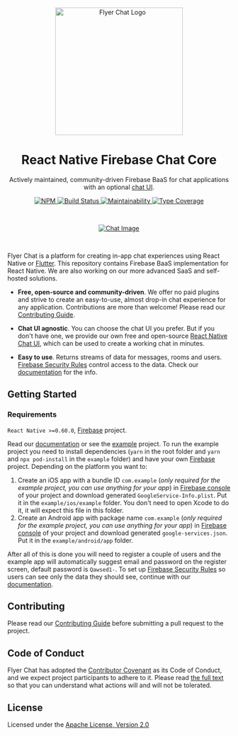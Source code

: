 <br>

<p align="center">
  <a href="https://flyer.chat">
    <img src="https://flyer.chat/assets/logo-dark.svg" width="288px" alt="Flyer Chat Logo" />
  </a>
</p>

<h1 align="center">React Native Firebase Chat Core</h1>

<p align="center">
  Actively maintained, community-driven Firebase BaaS for chat applications with an optional <a href="https://github.com/flyerhq/react-native-chat-ui">chat UI</a>.
</p>

<p align="center">
  <a href="https://www.npmjs.com/package/@flyerhq/react-native-firebase-chat-core">
    <img alt="NPM" src="https://img.shields.io/npm/v/@flyerhq/react-native-firebase-chat-core" />
  </a>
  <a href="https://github.com/flyerhq/react-native-firebase-chat-core/actions?query=workflow%3Abuild">
    <img alt="Build Status" src="https://github.com/flyerhq/react-native-firebase-chat-core/workflows/build/badge.svg" />
  </a>
  <a href="https://codeclimate.com/github/flyerhq/react-native-firebase-chat-core/maintainability">
    <img alt="Maintainability" src="https://api.codeclimate.com/v1/badges/73f70df60ed1212e64cf/maintainability" />
  </a>
  <a href="https://github.com/plantain-00/type-coverage">
    <img alt="Type Coverage" src="https://img.shields.io/badge/dynamic/json.svg?label=type-coverage&suffix=%&query=$.typeCoverage.is&uri=https%3A%2F%2Fraw.githubusercontent.com%2Fflyerhq%2Freact-native-firebase-chat-core%2Fmain%2Fpackage.json" />
  </a>
</p>

<br>

<p align="center">
  <a href="https://flyer.chat">
    <img alt="Chat Image" src="https://user-images.githubusercontent.com/14123304/121787953-a6121500-cbc9-11eb-83ff-db0435d2cd57.png" />
  </a>
</p>

<br>

Flyer Chat is a platform for creating in-app chat experiences using React Native or [Flutter](https://github.com/flyerhq/flutter_firebase_chat_core). This repository contains Firebase BaaS implementation for React Native. We are also working on our more advanced SaaS and self-hosted solutions.

* **Free, open-source and community-driven**. We offer no paid plugins and strive to create an easy-to-use, almost drop-in chat experience for any application. Contributions are more than welcome! Please read our [Contributing Guide](CONTRIBUTING.md).

* **Chat UI agnostic**. You can choose the chat UI you prefer. But if you don't have one, we provide our own free and open-source [React Native Chat UI](https://github.com/flyerhq/react-native-chat-ui), which can be used to create a working chat in minutes.

* **Easy to use**. Returns streams of data for messages, rooms and users. [Firebase Security Rules](https://firebase.google.com/docs/rules) control access to the data. Check our [documentation](https://docs.flyer.chat/react-native/firebase/firebase-overview) for the info.

## Getting Started

### Requirements

`React Native >=0.60.0`, [Firebase](https://firebase.google.com) project.

Read our [documentation](https://docs.flyer.chat/react-native/firebase/firebase-overview) or see the [example](https://github.com/flyerhq/react-native-firebase-chat-core/tree/main/example) project. To run the example project you need to install dependencies (`yarn` in the root folder and `yarn` and `npx pod-install` in the `example` folder) and have your own [Firebase](https://firebase.google.com) project. Depending on the platform you want to:

1. Create an iOS app with a bundle ID `com.example` (*only required for the example project, you can use anything for your app*) in [Firebase console](https://console.firebase.google.com) of your project and download generated `GoogleService-Info.plist`. Put it in the `example/ios/example` folder. You don't need to open Xcode to do it, it will expect this file in this folder.
2. Create an Android app with package name `com.example` (*only required for the example project, you can use anything for your app*) in [Firebase console](https://console.firebase.google.com) of your project and download generated `google-services.json`. Put it in the `example/android/app` folder.

After all of this is done you will need to register a couple of users and the example app will automatically suggest email and password on the register screen, default password is `Qawsed1-`. To set up [Firebase Security Rules](https://firebase.google.com/docs/rules) so users can see only the data they should see, continue with our [documentation](https://docs.flyer.chat/react-native/firebase/firebase-rules).

## Contributing

Please read our [Contributing Guide](CONTRIBUTING.md) before submitting a pull request to the project.

## Code of Conduct

Flyer Chat has adopted the [Contributor Covenant](https://www.contributor-covenant.org) as its Code of Conduct, and we expect project participants to adhere to it. Please read [the full text](CODE_OF_CONDUCT.md) so that you can understand what actions will and will not be tolerated.

## License

Licensed under the [Apache License, Version 2.0](LICENSE)
